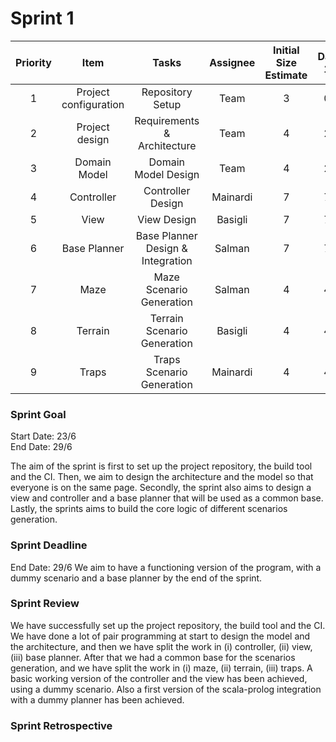 # Sprint 1

| Priority |         Item          |                        Tasks                         | Assignee | Initial Size Estimate | Day 1 | Day 2 | Day 3 | Day 4 | Day 5 | Day 6 | Day 7 |
|:--------:|:---------------------:|:----------------------------------------------------:|:--------:|:---------------------:|:-----:|:-----:|:-----:|:-----:|:-----:|:-----:|:-----:|
|    1     | Project configuration |                   Repository Setup                   |   Team   |           3           |   0   |   0   |   0   |   0   |   0   |   0   |   0   |
|    2     |    Project design     |             Requirements & Architecture              |   Team   |           4           |   2   |   0   |   0   |   0   |   0   |   0   |   0   |
|    3     |     Domain Model      |                 Domain Model Design                  |   Team   |           4           |   2   |   0   |   0   |   0   |   0   |   0   |   0   |
|    4     |      Controller       |                  Controller Design                   | Mainardi |           7           |   7   |   7   |   4   |   4   |   4   |   0   |   0   |
|    5     |         View          |                     View Design                      | Basigli  |           7           |   7   |   7   |   4   |   4   |   4   |   0   |   0   |
|    6     |     Base Planner      |          Base Planner Design & Integration           |  Salman  |           7           |   7   |   7   |   4   |   4   |   4   |   0   |   0   |
|    7     |         Maze          |               Maze Scenario Generation               |  Salman  |           4           |   4   |   4   |   4   |   2   |   0   |   0   |   0   |
|    8     |        Terrain        |             Terrain Scenario Generation              | Basigli  |           4           |   4   |   4   |   4   |   2   |   0   |   0   |   0   |
|    9     |         Traps         |              Traps Scenario Generation               | Mainardi |           4           |   4   |   4   |   4   |   2   |   0   |   0   |   0   |



### Sprint Goal
Start Date: 23/6
<br/>
End Date: 29/6

The aim of the sprint is first to set up the project repository, the build tool and the CI.
Then, we aim to design the architecture and the model so that everyone is on the same page.
Secondly, the sprint also aims to design a view and controller and a base planner that will be used as a common base.
Lastly, the sprints aims to build the core logic of different scenarios generation.

### Sprint Deadline
End Date: 29/6
We aim to have a functioning version of the program, with a dummy scenario and a base planner by the end of the sprint.

### Sprint Review
We have successfully set up the project repository, the build tool and the CI.
We have done a lot of pair programming at start to design the model and the architecture, and then we have split the work in (i) controller, (ii) view, (iii) base planner.
After that we had a common base for the scenarios generation, and we have split the work in (i) maze, (ii) terrain, (iii) traps.
A basic working version of the controller and the view has been achieved, using a dummy scenario.
Also a first version of the scala-prolog integration with a dummy planner has been achieved.


### Sprint Retrospective
